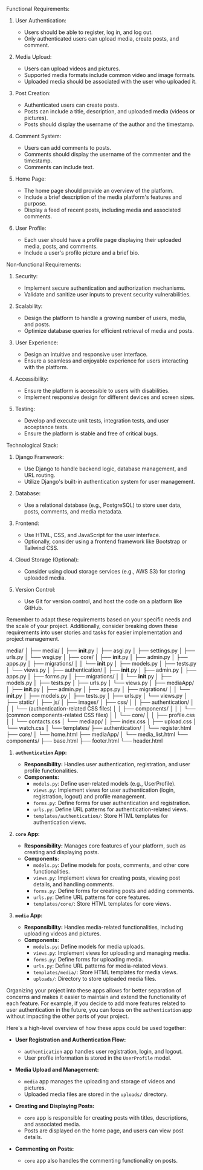 Functional Requirements:
1. User Authentication:
   - Users should be able to register, log in, and log out.
   - Only authenticated users can upload media, create posts, and comment.

2. Media Upload:
   - Users can upload videos and pictures.
   - Supported media formats include common video and image formats.
   - Uploaded media should be associated with the user who uploaded it.

3. Post Creation:
   - Authenticated users can create posts.
   - Posts can include a title, description, and uploaded media (videos or pictures).
   - Posts should display the username of the author and the timestamp.

4. Comment System:
   - Users can add comments to posts.
   - Comments should display the username of the commenter and the timestamp.
   - Comments can include text.

5. Home Page:
   - The home page should provide an overview of the platform.
   - Include a brief description of the media platform's features and purpose.
   - Display a feed of recent posts, including media and associated comments.

6. User Profile:
   - Each user should have a profile page displaying their uploaded media, posts, and comments.
   - Include a user's profile picture and a brief bio.

Non-functional Requirements:
1. Security:
   - Implement secure authentication and authorization mechanisms.
   - Validate and sanitize user inputs to prevent security vulnerabilities.

2. Scalability:
   - Design the platform to handle a growing number of users, media, and posts.
   - Optimize database queries for efficient retrieval of media and posts.

3. User Experience:
   - Design an intuitive and responsive user interface.
   - Ensure a seamless and enjoyable experience for users interacting with the platform.

4. Accessibility:
   - Ensure the platform is accessible to users with disabilities.
   - Implement responsive design for different devices and screen sizes.

5. Testing:
   - Develop and execute unit tests, integration tests, and user acceptance tests.
   - Ensure the platform is stable and free of critical bugs.

Technological Stack:
1. Django Framework:
   - Use Django to handle backend logic, database management, and URL routing.
   - Utilize Django's built-in authentication system for user management.

2. Database:
   - Use a relational database (e.g., PostgreSQL) to store user data, posts, comments, and media metadata.

3. Frontend:
   - Use HTML, CSS, and JavaScript for the user interface.
   - Optionally, consider using a frontend framework like Bootstrap or Tailwind CSS.

4. Cloud Storage (Optional):
   - Consider using cloud storage services (e.g., AWS S3) for storing uploaded media.

5. Version Control:
   - Use Git for version control, and host the code on a platform like GitHub.

Remember to adapt these requirements based on your specific needs and the scale of your project. Additionally, consider breaking down these requirements into user stories and tasks for easier implementation and project management.


media/
│
├── media/
│   ├── __init__.py
│   ├── asgi.py
│   ├── settings.py
│   ├── urls.py
│   └── wsgi.py
│
├── core/
│   ├── __init__.py
│   ├── admin.py
│   ├── apps.py
│   ├── migrations/
│   │   └── __init__.py
│   ├── models.py
│   ├── tests.py
│   └── views.py
│
├── authentication/
│   ├── __init__.py
│   ├── admin.py
│   ├── apps.py
│   ├── forms.py
│   ├── migrations/
│   │   └── __init__.py
│   ├── models.py
│   ├── tests.py
│   ├── urls.py
│   └── views.py
│
├── mediaApp/
│   ├── __init__.py
│   ├── admin.py
│   ├── apps.py
│   ├── migrations/
│   │   └── __init__.py
│   ├── models.py
│   ├── tests.py
│   ├── urls.py
│   └── views.py
│
├── static/
│   ├── js/
│   ├── images/
│   ├── css/
│   │   ├── authentication/
│   │   │   └── (authentication-related CSS files)
│   │   ├── components/
│   │   │   └── (common components-related CSS files)
│   │   └── core/
│   │       ├── profile.css
│   │       └── contacts.css
│   └── mediapp/
│       ├── index.css
│       ├── upload.css
│       └── watch.css
│
└── templates/
    ├── authentication/
    │   └── register.html
    ├── core/
    │   └── home.html
    ├── mediaApp/
    │   └── media_list.html
    └── components/
        ├── base.html
        ├── footer.html
        └── header.html



1. **`authentication` App:**
   - **Responsibility:** Handles user authentication, registration, and user profile functionalities.
   - **Components:**
     - `models.py`: Define user-related models (e.g., UserProfile).
     - `views.py`: Implement views for user authentication (login, registration, logout) and profile management.
     - `forms.py`: Define forms for user authentication and registration.
     - `urls.py`: Define URL patterns for authentication-related views.
     - `templates/authentication/`: Store HTML templates for authentication views.

2. **`core` App:**
   - **Responsibility:** Manages core features of your platform, such as creating and displaying posts.
   - **Components:**
     - `models.py`: Define models for posts, comments, and other core functionalities.
     - `views.py`: Implement views for creating posts, viewing post details, and handling comments.
     - `forms.py`: Define forms for creating posts and adding comments.
     - `urls.py`: Define URL patterns for core features.
     - `templates/core/`: Store HTML templates for core views.

3. **`media` App:**
   - **Responsibility:** Handles media-related functionalities, including uploading videos and pictures.
   - **Components:**
     - `models.py`: Define models for media uploads.
     - `views.py`: Implement views for uploading and managing media.
     - `forms.py`: Define forms for uploading media.
     - `urls.py`: Define URL patterns for media-related views.
     - `templates/media/`: Store HTML templates for media views.
     - `uploads/`: Directory to store uploaded media files.

Organizing your project into these apps allows for better separation of concerns and makes it easier to maintain and extend the functionality of each feature. For example, if you decide to add more features related to user authentication in the future, you can focus on the `authentication` app without impacting the other parts of your project.

Here's a high-level overview of how these apps could be used together:

- **User Registration and Authentication Flow:**
  - `authentication` app handles user registration, login, and logout.
  - User profile information is stored in the `UserProfile` model.

- **Media Upload and Management:**
  - `media` app manages the uploading and storage of videos and pictures.
  - Uploaded media files are stored in the `uploads/` directory.

- **Creating and Displaying Posts:**
  - `core` app is responsible for creating posts with titles, descriptions, and associated media.
  - Posts are displayed on the home page, and users can view post details.

- **Commenting on Posts:**
  - `core` app also handles the commenting functionality on posts.

